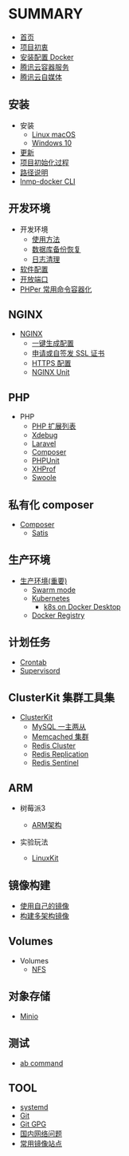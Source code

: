 # SUMMARY

* [首页](README.md)
* [项目初衷](why.md)
* [安装配置 Docker](docker.md)
* [腾讯云容器服务](https://cloud.tencent.com/redirect.php?redirect=10058&cps_key=3a5255852d5db99dcd5da4c72f05df61)
* [腾讯云自媒体](https://cloud.tencent.com/developer/support-plan?invite_code=13vokmlse8afh)

## 安装

* 安装
    * [Linux macOS](install/linux.md)
    * [Windows 10](install/windows.md)
* [更新](update.md)
* [项目初始化过程](init.md)
* [路径说明](path.md)
* [lnmp-docker CLI](cli.md)

## 开发环境

* 开发环境
    * [使用方法](development.md)
    * [数据库备份恢复](backup.md)
    * [日志清理](cleanup.md)
* [软件配置](config.md)
* [开放端口](port.md)
* [PHPer 常用命令容器化](command.md)

## NGINX

* [NGINX](nginx/README.md)
    * [一键生成配置](nginx/config.md)
    * [申请或自签发 SSL 证书](nginx/issue-ssl.md)
    * [HTTPS 配置](nginx/https.md)
    * [NGINX Unit](nginx/unit.md)

## PHP

* PHP
    * [PHP 扩展列表](php.md)
    * [Xdebug](xdebug.md)
    * [Laravel](laravel.md)
    * [Composer](composer.md)
    * [PHPUnit](phpunit.md)
    * [XHProf](xhprof.md)
    * [Swoole](swoole.md)

## 私有化 composer

* [Composer](composer/README.md)
    * [Satis](composer/satis.md)

## 生产环境

* [生产环境(重要)](production.md)
    * [Swarm mode](swarm/README.md)
    * [Kubernetes](kubernetes/README.md)
        * [k8s on Docker Desktop](kubernetes/docker-desktop.md)
    * [Docker Registry](registry.md)

## 计划任务

* [Crontab](crontab.md)
* [Supervisord](supervisord.md)

## ClusterKit 集群工具集

* [ClusterKit](clusterkit/README.md)
    * [MySQL 一主两从](clusterkit/mysql.md)
    * [Memcached 集群](clusterkit/memcached.md)
    * [Redis Cluster ](clusterkit/redis_cluster.md)
    * [Redis Replication](clusterkit/redis_replication.md)
    * [Redis Sentinel](clusterkit/redis_sentinel.md)

## ARM

* 树莓派3
    * [ARM架构](arm.md)

* 实验玩法
    * [LinuxKit](linuxkit.md)

## 镜像构建

* [使用自己的镜像](build.md)
* [构建多架构镜像](manifest.md)

## Volumes

* Volumes
    * [NFS](volumes/nfs.md)

## 对象存储

* [Minio](minio.md)

## 测试

* [ab command](ab.md)

## TOOL

* [systemd](systemd.md)
* [Git](git.md)
* [Git GPG](gpg.md)
* [国内网络问题](network.md)
* [常用镜像站点](mirror.md)
